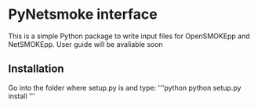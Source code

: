 # PyNetsmoke interface
This is a simple Python package to write input files for OpenSMOKEpp and NetSMOKEpp.
User guide will be avaliable soon

## Installation
Go into the folder where setup.py is and type:
'''python
python setup.py install
'''
